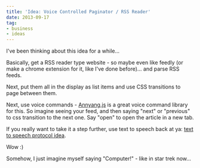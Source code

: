 ```yaml
---
title: 'Idea: Voice Controlled Paginator / RSS Reader'
date: 2013-09-17
tag:
- business
- ideas
---
```

I've been thinking about this idea for a while...

<!--more-->

Basically, get a RSS reader type website - so maybe even like feedly (or make a chrome extension for it, like I've done before)... and parse RSS feeds.  

Next, put them all in the display as list items and use CSS transitions to page between them.

Next, use voice commands - [Annyang.js](https://www.talater.com/annyang/) is a great voice command library for this.  So imagine seeing your feed, and then saying "next" or "previous" to css transition to the next one.  Say "open" to open the article in a new tab.

If you really want to take it a step further, use text to speech back at ya: [text to speech protocol idea](http://ajaxian.com/archives/text-to-speech-via-html5-audio).

Wow :)  

Somehow, I just imagine myself saying "Computer!" - like in star trek now...
